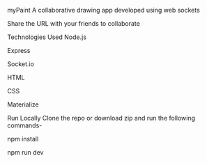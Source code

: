myPaint
A collaborative drawing app developed using web sockets

Share the URL with your friends to collaborate

Technologies Used
Node.js

Express

Socket.io

HTML

CSS

Materialize

Run Locally
Clone the repo or download zip and run the following commands-

npm install

npm run dev
